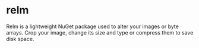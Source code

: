 # relm
Relm is a lightweight NuGet package used to alter your images or byte arrays. Crop your image, change its size and type or compress them to save disk space.
